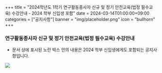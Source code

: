 ﻿+++
title = "2024학년도 1학기 연구활동종사자 신규 및 정기 안전교육(법정 필수교육) 수강안내 - 2024 학부 신입생 포함"
date = 2024-03-14T01:00:00+09:00
categories = ["공지사항"]
banner = "img/placeholder.png"
icon = "bullhorn"
+++
<!--more-->

### 연구활동종사자 신규 및 정기 안전교육(법정 필수교육) 수강안내

* 문서 상에 표시된 노란 박스 안의 내용은 2024 학부 신입생에게도 포함되는 공지사항입니다.


![](/files/notice_20240314_2.jpg)